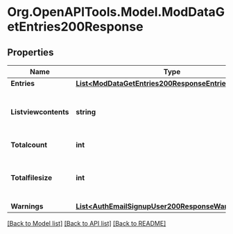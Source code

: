 # Org.OpenAPITools.Model.ModDataGetEntries200Response

## Properties

Name | Type | Description | Notes
------------ | ------------- | ------------- | -------------
**Entries** | [**List&lt;ModDataGetEntries200ResponseEntriesInner&gt;**](ModDataGetEntries200ResponseEntriesInner.md) |  | 
**Listviewcontents** | **string** | The list view contents as is rendered in the site. | [optional] [default to "null"]
**Totalcount** | **int** | Total count of records. | [default to null]
**Totalfilesize** | **int** | Total size (bytes) of the files included in the records. | [default to null]
**Warnings** | [**List&lt;AuthEmailSignupUser200ResponseWarningsInner&gt;**](AuthEmailSignupUser200ResponseWarningsInner.md) |  | [optional] 

[[Back to Model list]](../README.md#documentation-for-models) [[Back to API list]](../README.md#documentation-for-api-endpoints) [[Back to README]](../README.md)

